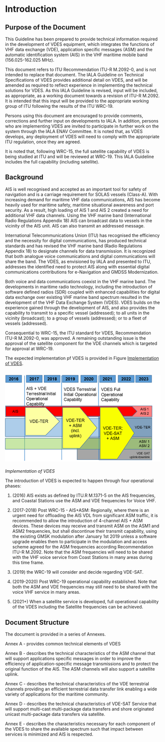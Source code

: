 # Introduction
## Purpose of the Document
This Guideline has been prepared to provide technical information required in the development of VDES equipment, which integrates the functions of VHF data exchange (VDE), application specific messages (ASM) and the automatic identification system (AIS) in the VHF maritime mobile band (156.025-162.025 MHz).

This document refers to ITU Recommendation ITU-R M.2092-0, and is not intended to replace that document.  The IALA Guideline on Technical Specifications of VDES provides additional detail on VDES, and will be amended as required to reflect experience in implementing the technical solutions for VDES.  As this IALA Guideline is revised, input will be included, as appropriate, as a working document towards a revision of ITU-R M.2092.  It is intended that this input will be provided to the appropriate working group of ITU following the results of the ITU WRC-19.

Persons using this document are encouraged to provide comments, corrections and further input on developments to IALA.  In addition, persons who are implementing VDES are invited to participate in further work on the system through the IALA ENAV Committee.  It is noted that, as VDES develops, any deployment of VDES will need to comply with the appropriate ITU regulation, once they are agreed.

It is noted that, following WRC-15, the full satellite capability of VDES is being studied at ITU and will be reviewed at WRC-19. This IALA Guideline includes the full capability (including satellite).

## Background
AIS is well recognised and accepted as an important tool for safety of navigation and is a carriage requirement for SOLAS vessels (Class-A).  With increasing demand for maritime VHF data communications, AIS has become heavily used for maritime safety, maritime situational awareness and port security.  As a result, high loading of AIS 1 and AIS 2 created a need for additional VHF data channels.  Using the VHF marine band (International Radio Regulations Appendix 18) AIS can broadcast data to vessels in the vicinity of the AIS unit.  AIS can also transmit an addressed message.

International Telecommunications Union (ITU) has recognised the efficiency and the necessity for digital communications, has produced technical standards and has revised the VHF marine band (Radio Regulations Appendix 18) to designate channels for data transmission.  It is recognized that both analogue voice communications and digital communications will share the band.  The VDES, as envisioned by IALA and presented to ITU, addresses the identified need to protect AIS along with essential digital communications contributions for e-Navigation and GMDSS Modernization.

Both voice and data communications coexist in the VHF marine band.  The developments in maritime radio technology, including the introduction of software defined radios (SDR) coupled with enhanced capabilities for digital data exchange over existing VHF marine band spectrum resulted in the development of the VHF Data Exchange System (VDES).  VDES builds on the experience gained through the development of AIS, and also provides the capability to transmit to a specific vessel (addressed); to all units in the vicinity (broadcast); to a group of vessels (addressed); or to a fleet of vessels (addressed).

Consequential to WRC-15, the ITU standard for VDES, Recommendation ITU-R M.2092-0, was approved.  A remaining outstanding issue is the approval of the satellite component for the VDE channels which is targeted for approval at WRC-19.

The expected implementation pf VDES is provided in Figure [Implementation of VDES](#fig-implementation-of-vdes).

<a name="fig-implementation-of-vdes"></a>![Implementation of VDES](pictures/implementation_of_vdes.png)
---
*Implementation of VDES*

The introduction of VDES is expected to happen through four operational phases:

1. (2016) AIS exists as defined by ITU.R M.1371-5 on the AIS frequencies, and Coastal Stations use the ASM and VDE frequencies for Voice VHF.

1. (2017-2018) Post WRC-15 - AIS+ASM: Regionally, where there is an urgent need for offloading the AIS VDL from significant ASM traffic, it is recommended to allow the introduction of 4-channel AIS + ASM devices. These devices may receive and transmit ASM on the ASM1 and ASM2 frequencies, but shall discontinue their transmit capability, using the existing GMSK modulation after January 1st 2019 unless a software upgrade enables them to participate in the modulation and access scheme agreed for the ASM frequencies according Recommendation ITU-R M.2092. Note that the ASM frequencies will need to be shared with the VHF voice service from Coast Stations in many areas during this time frame.

1. (2019) the WRC-19 will consider and decide regarding VDE-SAT. 

1. (2019-2020) Post WRC-19 operational capability established. Note that both the ASM and VDE frequencies may still need to be shared with the voice VHF service in many areas.

1. (2021+) When a satellite service is developed, full operational capability of the VDES including the Satellite frequencies can be achieved.

## Document Structure
The document is provided in a series of Annexes.

Annex A - provides common technical elements of VDES

Annex B - describes the technical characteristics of the ASM channel that will support applications specific messages in order to improve the efficiency of application-specific message transmissions and to protect the original function of the AIS.  The ASM channels will also support a satellite uplink.

Annex C - describes the technical characteristics of the VDE terrestrial channels providing an efficient terrestrial data transfer link enabling a wide variety of applications for the maritime community.

Annex D - describes the technical characteristics of VDE-SAT Service that will support multi-cast multi-package data transfers and shore originated unicast multi-package data transfers via satellite.

Annex E - describes the characteristics necessary for each component of the VDES to share the available spectrum such that impact between services is minimized and AIS is respected.
